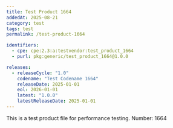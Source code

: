 ```yaml
---
title: Test Product 1664
addedAt: 2025-08-21
category: test
tags: test
permalink: /test-product-1664

identifiers:
  - cpe: cpe:2.3:a:testvendor:test_product_1664
  - purl: pkg:generic/test_product_1664@1.0.0

releases:
  - releaseCycle: "1.0"
    codename: "Test Codename 1664"
    releaseDate: 2025-01-01
    eol: 2026-01-01
    latest: "1.0.0"
    latestReleaseDate: 2025-01-01
---
```


This is a test product file for performance testing. Number: 1664
